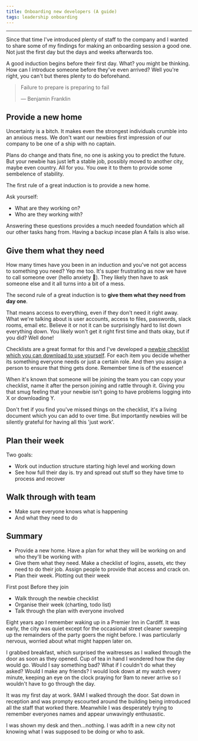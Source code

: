 ```yaml
---
title: Onboarding new developers (A guide)
tags: leadership onboarding
---
```





---

Since that time I've introduced plenty of staff to the company and I wanted to share some of my findings for making an
onboarding session a good one. Not just the first day but the days and weeks afterwards too.

A good induction begins before their first day. What? you might be thinking. How can I introduce someone before they've
even arrived? Well you're right, you can't but theres plenty to do beforehand.

> Failure to prepare is preparing to fail
>
> — Benjamin Franklin

## Provide a new home

Uncertainty is a bitch. It makes even the strongest individuals crumble into an anxious mess. We don't
want our newbies first impression of our company to be one of a ship with no captain.

Plans do change and thats fine, no one is asking you to predict the future. But your newbie has just left a stable
job, possibly moved to another city, maybe even country. All for you. You owe it to them to provide some sembelence of
stability.

The first rule of a great induction is to provide a new home.

Ask yourself:

- What are they working on?
- Who are they working with?

Answering these questions provides a much needed foundation which all our other tasks hang from. Having a backup incase
plan A fails is also wise.

## Give them what they need

How many times have you been in an induction and you've not got access to something you need? Yep me too. It's
super frustrating as now we have to call someone over (hello anxiety 👋). They likely then have to ask someone
else and it all turns into a bit of a mess.

The second rule of a great induction is to **give them what they need from day one**.

That means access to everything, even if they don't need it right away. What we're talking about is user accounts,
access to files, passwords, slack rooms, email etc. Believe it or not it can be surprisingly hard to list down everything
down. You likely won't get it right first time and thats okay, but if you did? Well done!

Checklists are a great format for this and I've developed a [newbie checklist which you can download to use
yourself](). For each item you decide whether its something everyone needs or just a certain role. And then you assign a
person to ensure that thing gets done. Remember time is of the essence!

When it's known that someone will be joining the team you can copy your checklist, name it after the person joining and
rattle through it. Giving you that smug feeling that your newbie isn't going to have problems logging into X or downloading Y.

Don't fret if you find you've missed things on the checklist, it's a living document which you can add to
over time. But importantly newbies will be silently grateful for having all this 'just work'.

## Plan their week

Two goals:
- Work out induction structure starting high level and working down
- See how full their day is. try and spread out stuff so they have time to process and recover

## Walk through with team

- Make sure everyone knows what is happening
- And what they need to do

## Summary

- Provide a new home. Have a plan for what they will be working on and who they'll be working with
- Give them what they need. Make a checklist of logins, assets, etc they need to do their job. Assign people to provide
that access and crack on.
- Plan their week. Plotting out their week

First post
Before they join
- Walk through the newbie checklist
- Organise their week (charting, todo list)
- Talk through the plan with everyone involved














Eight years ago I remember waking up in a Premier Inn in Cardiff. It was early, the city was quiet except for the
occasional street cleaner sweeping up the remainders of the party goers the night before. I was particularly nervous,
worried about what might happen later on.

I grabbed breakfast, which surprised the waitresses as I walked through the door as soon as they opened.
Cup of tea in hand I wondered how the day would go. Would I say something bad? What if I couldn't
do what they asked? Would I make any friends? I would look down at my watch every minute, keeping an eye on the clock
praying for 9am to never arrive so I wouldn't have to go through the day.

It was my first day at work. 9AM I walked through the door. Sat down in reception and was prompty
escourted around the building being introduced all the staff that worked there. Meanwhile I was desperately trying to
remember everyones names and appear unwavingly enthusastic.

I was shown my desk and then...nothing. I was adrift in a new city not knowing what I was supposed to be doing or who to ask.
